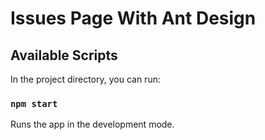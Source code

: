 # Issues Page With Ant Design

## Available Scripts

In the project directory, you can run:

### `npm start`

Runs the app in the development mode.


